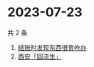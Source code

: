 # 2023-07-23

共 2 条

<!-- BEGIN ZHIHUSEARCH -->
<!-- 最后更新时间 Sun Jul 23 2023 07:10:38 GMT+0800 (China Standard Time) -->
1. [结账时发现东西很贵咋办](https://www.zhihu.com/search?q=结账时发现东西很贵咋办)
1. [西安「回流生」](https://www.zhihu.com/search?q=西安「回流生」)
<!-- END ZHIHUSEARCH -->
